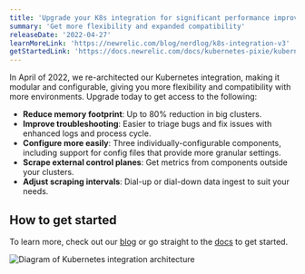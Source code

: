 ```yaml
---
title: 'Upgrade your K8s integration for significant performance improvements!'
summary: 'Get more flexibility and expanded compatibility'
releaseDate: '2022-04-27'
learnMoreLink: 'https://newrelic.com/blog/nerdlog/k8s-integration-v3'
getStartedLink: 'https://docs.newrelic.com/docs/kubernetes-pixie/kubernetes-integration/advanced-configuration/k8s-version2/changes-since-v3/#migration-guide'
---
```


In April of 2022, we re-architected our Kubernetes integration, making it modular and configurable, giving you more flexibility and compatibility with more environments. Upgrade today to get access to the following:

- **Reduce memory footprint**: Up to 80% reduction in big clusters.
- **Improve troubleshooting**: Easier to triage bugs and fix issues with enhanced logs and process cycle.
- **Configure more easily**: Three individually-configurable components, including support for config files that provide more granular settings.
- **Scrape external control planes**: Get metrics from components outside your clusters.
- **Adjust scraping intervals**: Dial-up or dial-down data ingest to suit your needs.

## How to get started

To learn more, check out our [blog](https://newrelic.com/blog/nerdlog/k8s-integration-v3) or go straight to the [docs](https://docs.newrelic.com/docs/kubernetes-pixie/kubernetes-integration/advanced-configuration/k8s-version2/changes-since-v3/#migration-guide) to get started.

![Diagram of Kubernetes integration architecture](/images/K8s_V3.webp 'Diagram of Kubernetes integration architecture')

